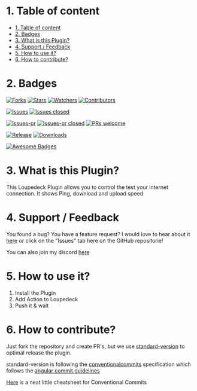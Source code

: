 # 1. Table of content
- [1. Table of content](#1-table-of-content)
- [2. Badges](#2-badges)
- [3. What is this Plugin?](#3-what-is-this-plugin)
- [4. Support / Feedback](#4-support--feedback)
- [5. How to use it?](#5-how-to-use-it)
- [6. How to contribute?](#6-how-to-contribute)

# 2. Badges
[![Forks](https://img.shields.io/github/forks/XeroxDev/Loupedeck-plugin-Speedtest?color=blue&style=for-the-badge)](https://github.com/XeroxDev/Loupedeck-plugin-Speedtest/network/members)
[![Stars](https://img.shields.io/github/stars/XeroxDev/Loupedeck-plugin-Speedtest?color=yellow&style=for-the-badge)](https://github.com/XeroxDev/Loupedeck-plugin-Speedtest/stargazers)
[![Watchers](https://img.shields.io/github/watchers/XeroxDev/Loupedeck-plugin-Speedtest?color=lightgray&style=for-the-badge)](https://github.com/XeroxDev/Loupedeck-plugin-Speedtest/watchers)
[![Contributors](https://img.shields.io/github/contributors/XeroxDev/Loupedeck-plugin-Speedtest?color=green&style=for-the-badge)](https://github.com/XeroxDev/Loupedeck-plugin-Speedtest/graphs/contributors)

[![Issues](https://img.shields.io/github/issues/XeroxDev/Loupedeck-plugin-Speedtest?color=yellow&style=for-the-badge)](https://github.com/XeroxDev/Loupedeck-plugin-Speedtest/issues)
[![Issues closed](https://img.shields.io/github/issues-closed/XeroxDev/Loupedeck-plugin-Speedtest?color=yellow&style=for-the-badge)](https://github.com/XeroxDev/Loupedeck-plugin-Speedtest/issues?q=is%3Aissue+is%3Aclosed)

[![Issues-pr](https://img.shields.io/github/issues-pr/XeroxDev/Loupedeck-plugin-Speedtest?color=yellow&style=for-the-badge)](https://github.com/XeroxDev/Loupedeck-plugin-Speedtest/pulls)
[![Issues-pr closed](https://img.shields.io/github/issues-pr-closed/XeroxDev/Loupedeck-plugin-Speedtest?color=yellow&style=for-the-badge)](https://github.com/XeroxDev/Loupedeck-plugin-Speedtest/pulls?q=is%3Apr+is%3Aclosed)
[![PRs welcome](https://img.shields.io/badge/PRs-welcome-brightgreen.svg?style=for-the-badge)](https://github.com/XeroxDev/Loupedeck-plugin-Speedtest/compare)

<!-- [![Build](https://img.shields.io/github/workflow/status/XeroxDev/Loupedeck-plugin-Speedtest/CI-CD?style=for-the-badge)](https://github.com/XeroxDev/Loupedeck-plugin-Speedtest/actions?query=workflow%3A%22CI-CD%22) -->
[![Release](https://img.shields.io/github/release/XeroxDev/Loupedeck-plugin-Speedtest?color=black&style=for-the-badge)](https://github.com/XeroxDev/Loupedeck-plugin-Speedtest/releases)
[![Downloads](https://img.shields.io/github/downloads/XeroxDev/Loupedeck-plugin-Speedtest/total.svg?color=cyan&style=for-the-badge&logo=github)]()

[![Awesome Badges](https://img.shields.io/badge/badges-awesome-green?style=for-the-badge)](https://shields.io)

# 3. What is this Plugin?
This Loupedeck Plugin allows you to control the test your internet connection. It shows Ping, download and upload speed

# 4. Support / Feedback
You found a bug? You have a feature request? I would love to hear about it [here](https://github.com/XeroxDev/Loupedeck-plugin-Speedtest/issues/new/choose) or click on the "Issues" tab here on the GitHub repositorie!

You can also join my discord [here](https://s.tswi.me/discord)

# 5. How to use it?

1. Install the Plugin
2. Add Action to Loupedeck
3. Push it & wait

# 6. How to contribute?

Just fork the repository and create PR's, but we use
[standard-version](https://github.com/conventional-changelog/standard-version) to optimal release the plugin.

standard-version is following the [conventionalcommits](https://www.conventionalcommits.org) specification which follows
the
[angular commit guidelines](https://github.com/angular/angular/blob/22b96b9/CONTRIBUTING.md#-commit-message-guidelines)

[Here](https://kapeli.com/cheat_sheets/Conventional_Commits.docset/Contents/Resources/Documents/index) is a neat little cheatsheet for Conventional Commits
